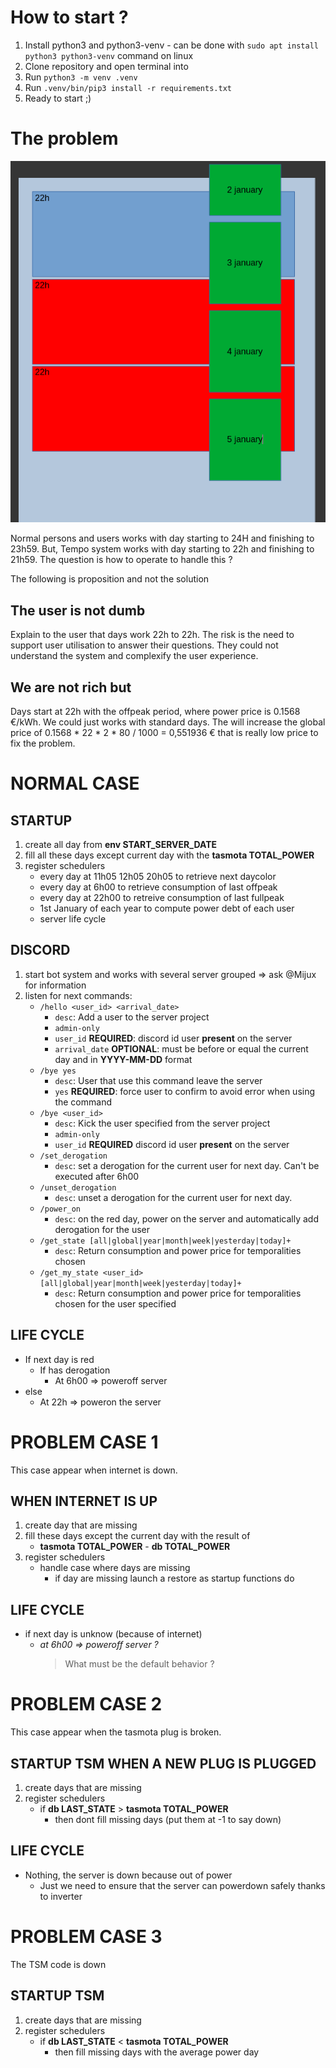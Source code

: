 # How to start ?

1. Install python3 and python3-venv - can be done with `sudo apt install python3 python3-venv` command on linux
2. Clone repository and open terminal into
3. Run `python3 -m venv .venv`
4. Run `.venv/bin/pip3 install -r requirements.txt`
5. Ready to start ;) 

# The problem

![schema irl days vs tempo days](irlday_vs_tempoday.png)

Normal persons and users works with day starting to 24H and finishing to 23h59. But, Tempo system works with day starting to 22h and finishing to 21h59. The question is how to operate to handle this ?

The following is proposition and not the solution

## The user is not dumb

Explain to the user that days work 22h to 22h. The risk is the need to support user utilisation to answer their questions. They could not understand the system and complexify the user experience.

## We are not rich but

Days start at 22h with the offpeak period, where power price is 0.1568 €/kWh. We could just works with standard days. The will increase the global price of 0.1568 * 22 * 2 * 80 / 1000 = 0,551936 € that is really low price to fix the problem.

# NORMAL CASE

## STARTUP

1. create all day from **env START_SERVER_DATE**
2. fill all these days except current day with the **tasmota TOTAL_POWER**
3. register schedulers
    - every day at 11h05 12h05 20h05 to retrieve next daycolor
    - every day at 6h00 to retrieve consumption of last offpeak
    - every day at 22h00 to retreive consumption of last fullpeak
    - 1st January of each year to compute power debt of each user
    - server life cycle

## DISCORD

1. start bot system and works with several server grouped
    => ask @Mijux for information
2. listen for next commands:
    - `/hello <user_id> <arrival_date>`
        - `desc`: Add a user to the server project
        - `admin-only`
        - `user_id` **REQUIRED**: discord id user **present** on the server
        - `arrival_date` **OPTIONAL**: must be before or equal the current day and in **YYYY-MM-DD** format
    - `/bye yes`
        - `desc`: User that use this command leave the server
        - `yes` **REQUIRED**: force user to confirm to avoid error when using the command
    - `/bye <user_id>`
        - `desc`: Kick the user specified from the server project
        - `admin-only`
        - `user_id` **REQUIRED** discord id user **present** on the server
    - `/set_derogation`
        - `desc`: set a derogation for the current user for next day. Can't be executed after 6h00
    - `/unset_derogation`
        - `desc`: unset a derogation for the current user for next day.
    - `/power_on`
        - `desc`: on the red day, power on the server and automatically add derogation for the user
    - `/get_state [all|global|year|month|week|yesterday|today]+`
        - `desc`: Return consumption and power price for temporalities chosen
    - `/get_my_state <user_id> [all|global|year|month|week|yesterday|today]+`
        - `desc`: Return consumption and power price for temporalities chosen for the user specified

## LIFE CYCLE

- If next day is red
    - If has derogation
        - At 6h00 => poweroff server
- else
    - At 22h => poweron the server


# PROBLEM CASE 1

This case appear when internet is down.

## WHEN INTERNET IS UP

1. create day that are missing
2. fill these days except the current day with the result of
    - **tasmota TOTAL_POWER** - **db TOTAL_POWER**
3. register schedulers
    - handle case where days are missing
        - if day are missing launch a restore as startup functions do 

## LIFE CYCLE

-   if next day is unknow (because of internet)
    -   *at 6h00 => poweroff server ?*
        > What must be the default behavior ? 

# PROBLEM CASE 2

This case appear when the tasmota plug is broken.

## STARTUP TSM WHEN A NEW PLUG IS PLUGGED

1. create days that are missing
2. register schedulers
    - if **db LAST_STATE** > **tasmota TOTAL_POWER**
        - then dont fill missing days (put them at -1 to say down)

## LIFE CYCLE

-   Nothing, the server is down because out of power
    - Just we need to ensure that the server can powerdown safely thanks to inverter

# PROBLEM CASE 3

The TSM code is down

## STARTUP TSM

1. create days that are missing
2. register schedulers
    - if **db LAST_STATE** < **tasmota TOTAL_POWER**
        - then fill missing days with the average power day